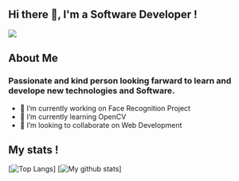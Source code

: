 ## Hi there 👋, I'm a Software Developer !

<img src='https://pa1.narvii.com/6912/d50194346960feae7915c3818978c40673af1e74r4-800-600_00.gif'>

## About Me
### Passionate and kind person looking farward to learn and develope new technologies and Software.  

      
 - 🔭 I’m currently working on Face Recognition Project
 - 🌱 I’m currently learning OpenCV
 - 👯 I’m looking to collaborate on Web Development

## My stats !
[![Top Langs](https://github-readme-stats.vercel.app/api/top-langs/?username=samcladson&layout=compact&theme=radical)]
[![My github stats](https://github-readme-stats.vercel.app/api?username=samcladson&show_icons=true&theme=radical&hide=stars)]
